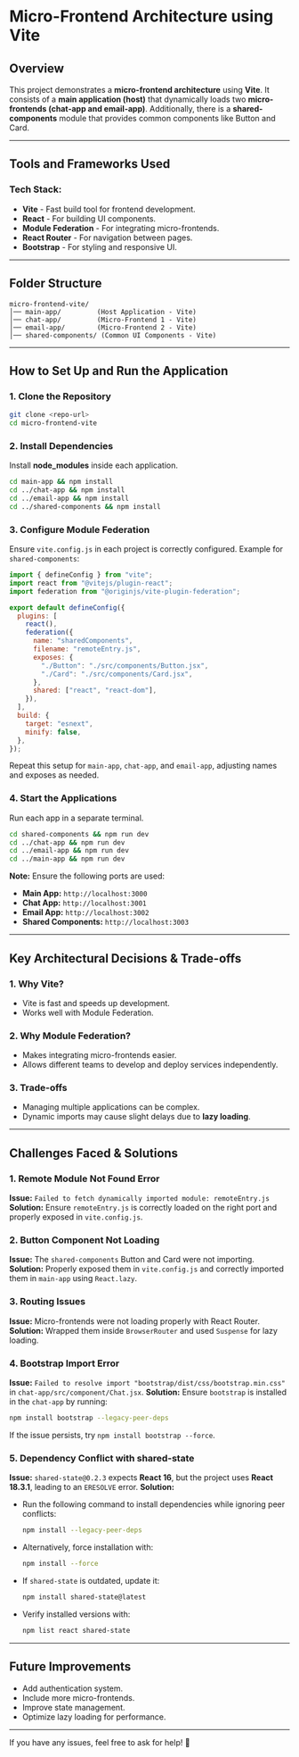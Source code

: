 # Micro-Frontend Architecture using Vite

## Overview

This project demonstrates a **micro-frontend architecture** using **Vite**. It consists of a **main application (host)** that dynamically loads two **micro-frontends (chat-app and email-app)**. Additionally, there is a **shared-components** module that provides common components like Button and Card.

---

## Tools and Frameworks Used

### **Tech Stack:**

- **Vite** - Fast build tool for frontend development.
- **React** - For building UI components.
- **Module Federation** - For integrating micro-frontends.
- **React Router** - For navigation between pages.
- **Bootstrap** - For styling and responsive UI.

---

## Folder Structure

```
micro-frontend-vite/
│── main-app/         (Host Application - Vite)
│── chat-app/         (Micro-Frontend 1 - Vite)
│── email-app/        (Micro-Frontend 2 - Vite)
│── shared-components/ (Common UI Components - Vite)
```

---

## How to Set Up and Run the Application

### **1. Clone the Repository**

```bash
git clone <repo-url>
cd micro-frontend-vite
```

### **2. Install Dependencies**

Install **node_modules** inside each application.

```bash
cd main-app && npm install
cd ../chat-app && npm install
cd ../email-app && npm install
cd ../shared-components && npm install
```

### **3. Configure Module Federation**

Ensure `vite.config.js` in each project is correctly configured. Example for `shared-components`:

```javascript
import { defineConfig } from "vite";
import react from "@vitejs/plugin-react";
import federation from "@originjs/vite-plugin-federation";

export default defineConfig({
  plugins: [
    react(),
    federation({
      name: "sharedComponents",
      filename: "remoteEntry.js",
      exposes: {
        "./Button": "./src/components/Button.jsx",
        "./Card": "./src/components/Card.jsx",
      },
      shared: ["react", "react-dom"],
    }),
  ],
  build: {
    target: "esnext",
    minify: false,
  },
});
```

Repeat this setup for `main-app`, `chat-app`, and `email-app`, adjusting names and exposes as needed.

### **4. Start the Applications**

Run each app in a separate terminal.

```bash
cd shared-components && npm run dev
cd ../chat-app && npm run dev
cd ../email-app && npm run dev
cd ../main-app && npm run dev
```

**Note:** Ensure the following ports are used:

- **Main App:** `http://localhost:3000`
- **Chat App:** `http://localhost:3001`
- **Email App:** `http://localhost:3002`
- **Shared Components:** `http://localhost:3003`

---

## Key Architectural Decisions & Trade-offs

### **1. Why Vite?**

- Vite is fast and speeds up development.
- Works well with Module Federation.

### **2. Why Module Federation?**

- Makes integrating micro-frontends easier.
- Allows different teams to develop and deploy services independently.

### **3. Trade-offs**

- Managing multiple applications can be complex.
- Dynamic imports may cause slight delays due to **lazy loading**.

---

## Challenges Faced & Solutions

### **1. Remote Module Not Found Error**

**Issue:** `Failed to fetch dynamically imported module: remoteEntry.js`
**Solution:** Ensure `remoteEntry.js` is correctly loaded on the right port and properly exposed in `vite.config.js`.

### **2. Button Component Not Loading**

**Issue:** The `shared-components` Button and Card were not importing.
**Solution:** Properly exposed them in `vite.config.js` and correctly imported them in `main-app` using `React.lazy`.

### **3. Routing Issues**

**Issue:** Micro-frontends were not loading properly with React Router.
**Solution:** Wrapped them inside `BrowserRouter` and used `Suspense` for lazy loading.

### **4. Bootstrap Import Error**

**Issue:** `Failed to resolve import "bootstrap/dist/css/bootstrap.min.css"` in `chat-app/src/component/Chat.jsx`.
**Solution:** Ensure `bootstrap` is installed in the `chat-app` by running:

```bash
npm install bootstrap --legacy-peer-deps
```

If the issue persists, try `npm install bootstrap --force`.

### **5. Dependency Conflict with shared-state**

**Issue:** `shared-state@0.2.3` expects **React 16**, but the project uses **React 18.3.1**, leading to an `ERESOLVE` error.
**Solution:**

- Run the following command to install dependencies while ignoring peer conflicts:
  ```bash
  npm install --legacy-peer-deps
  ```
- Alternatively, force installation with:
  ```bash
  npm install --force
  ```
- If `shared-state` is outdated, update it:
  ```bash
  npm install shared-state@latest
  ```
- Verify installed versions with:
  ```bash
  npm list react shared-state
  ```

---

## Future Improvements

- Add authentication system.
- Include more micro-frontends.
- Improve state management.
- Optimize lazy loading for performance.

---

If you have any issues, feel free to ask for help! 🚀
